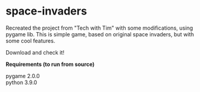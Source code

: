 # space-invaders

Recreated the project from "Tech with Tim" with some modifications, using pygame lib. This is simple game, based on original space invaders, but with some cool features.

Download and check it!

<b>Requirements (to run from source)</b>

pygame 2.0.0 <br>
python 3.9.0
